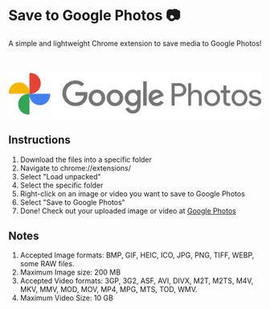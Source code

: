 # Save to Google Photos 📷
A simple and lightweight Chrome extension to save media to Google Photos!

<br>
<p align="center">
  <img src="google-photos-header.png" />
</p>

## Instructions
1. Download the files into a specific folder
2. Navigate to chrome://extensions/
3. Select "Load unpacked"
4. Select the specific folder
5. Right-click on an image or video you want to save to Google Photos
6. Select "Save to Google Photos"
7. Done! Check out your uploaded image or video at [Google Photos](https://photos.google.com/)

## Notes
1. Accepted Image formats: BMP, GIF, HEIC, ICO, JPG, PNG, TIFF, WEBP, some RAW files.
2. Maximum Image size: 200 MB
2. Accepted Video formats: 3GP, 3G2, ASF, AVI, DIVX, M2T, M2TS, M4V, MKV, MMV, MOD, MOV, MP4, MPG, MTS, TOD, WMV.
4. Maximum Video Size: 10 GB
